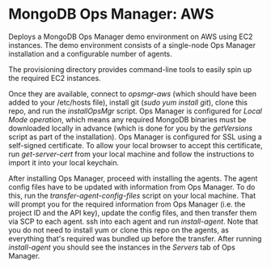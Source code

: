 # MongoDB Ops Manager: AWS

Deploys a MongoDB Ops Manager demo environment on AWS using EC2 instances. The demo environment consists of a single-node Ops Manager installation and a configurable number of agents. 

The provisioning directory provides command-line tools to easily spin up the required EC2 instances. 

Once they are available, connect to *opsmgr-aws* (which should have been added to your /etc/hosts file), install git (*sudo yum install git*), clone this repo, and run the *installOpsMgr* script. Ops Manager is configured for *Local Mode operation*, which means any required MongoDB binaries must be downloaded locally in advance (which is done for you by the *getVersions* script as part of the installation). Ops Manager is configured for SSL using a self-signed certificate. To allow your local browser to accept this certificate, run *get-server-cert* from your local machine and follow the instructions to import it into your local keychain.

After installing Ops Manager, proceed with installing the agents. The agent config files have to be updated with information from Ops Manager. To do this, run the *transfer-agent-config-files* script on your local machine. That will prompt you for the required information from Ops Manager (i.e. the project ID and the API key), update the config files, and then transfer them via SCP to each agent. ssh into each agent and run *install-agent*. Note that you do not need to install yum or clone this repo on the agents, as everything that's required was bundled up before the transfer. After running *install-agent* you should see the instances in the *Servers* tab of Ops Manager.


